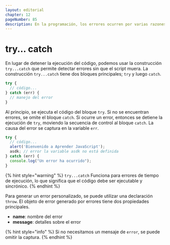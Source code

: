 ```yaml
---
layout: editorial
chapter: 12
pageNumber: 85
description: En la programación, los errores ocurren por varias razones, algunos se deben a errores de código, otros se deben a una entrada incorrecta y otras cosas imprevisibles. La captura de prueba ayuda a evitar que todo el script se detenga o falle cuando se produce un error, lo que nos permite manejar con elegancia casos excepcionales y proporcionar un comportamiento alternativo.
---
```


# try... catch

En lugar de detener la ejecución del código, podemos usar la construcción `try...catch` que permite detectar errores sin que el script muera. La construcción `try...catch` tiene dos bloques principales; `try` y luego `catch`.

```javascript
try {
  // código...
} catch (err) {
  // manejo del error
}
```

Al principio, se ejecuta el código del bloque `try`. Si no se encuentran errores, se omite el bloque `catch`. Si ocurre un error, entonces se detiene la ejecución de `try`, moviendo la secuencia de control al bloque `catch`. La causa del error se captura en la variable `err`.

```javascript
try {
  // código...
  alert('Bienvenido a Aprender JavaScript');  
  asdk; // error la variable asdk no está definida
} catch (err) {
  console.log("Un error ha ocurrido");
}
```

{% hint style="warning" %}
`try...catch` Funciona para errores de tiempo de ejecución, lo que significa que el código debe ser ejecutable y sincrónico.
{% endhint %}

Para generar un error personalizado, se puede utilizar una declaración `throw`. El objeto de error generado por errores tiene dos propiedades principales.

* **name**:  nombre del error
* **message**: detalles sobre el error

{% hint style="info" %}
Si no necesitamos un mensaje de `error`, se puede omitir la captura.
{% endhint %}
